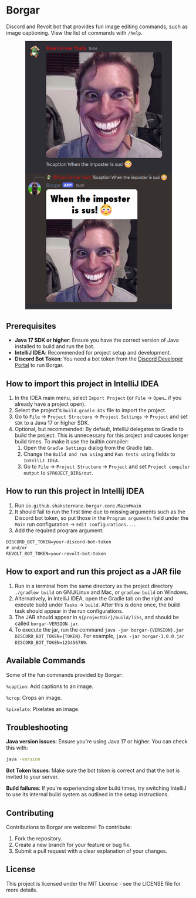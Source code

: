 # Borgar

Discord and Revolt bot that provides fun image editing commands, such as image captioning. View the list of commands with `/help`.

<!--suppress HtmlDeprecatedAttribute -->
<div align="center">
   <!--suppress CheckImageSize -->
   <img src="images/image_caption_example.png" alt="Image captioning" width=400/>
</div>

## Prerequisites

- **Java 17 SDK or higher**: Ensure you have the correct version of Java installed to build and run the bot.
- **IntelliJ IDEA**: Recommended for project setup and development.
- **Discord Bot Token**: You need a bot token from the [Discord Developer Portal](https://discord.com/developers/applications) to run Borgar.

## How to import this project in IntelliJ IDEA
1. In the IDEA main menu, select `Import Project` (or `File` → `Open…` if you already have a project open).
2. Select the project's `build.gradle.kts` file to import the project.
3. Go to `File` → `Project Structure` → `Project Settings` → `Project` and set `SDK` to a Java 17 or higher SDK.
4. Optional, but recommended: By default, IntelliJ delegates to Gradle to build the project. This is unnecessary for this project and causes longer build times. To make it use the builtin compiler:
   1. Open the `Gradle Settings` dialog from the Gradle tab.
   2. Change the `Build and run using` and `Run tests using` fields to `IntelliJ IDEA`.
   3. Go to `File` → `Project Structure` → `Project` and set `Project compiler output` to `$PROJECT_DIR$/out`.

## How to run this project in Intellij IDEA
1. Run `io.github.shaksternano.borgar.core.Main#main`
2. It should fail to run the first time due to missing arguments such as the Discord bot token, so put those in the `Program arguments` field under the `Main` run configuration → `Edit Configurations...`.
3. Add the required program argument:
```dotenv
DISCORD_BOT_TOKEN=your-discord-bot-token
# and/or
REVOLT_BOT_TOKEN=your-revolt-bot-token
```

## How to export and run this project as a JAR file
1. Run in a terminal from the same directory as the project directory `./gradlew build` on GNU/Linux and Mac, or `gradlew build` on Windows.
2. Alternatively, in IntelliJ IDEA, open the Gradle tab on the right and execute build under `Tasks` → `build`. After this is done once, the build task should appear in the run configurations.
3. The JAR should appear in `${projectDir}/build/libs`, and should be called `borgar-VERSION.jar`.
4. To execute the jar, run the command `java -jar borgar-{VERSION}.jar DISCORD_BOT_TOKEN={TOKEN}`. For example, `java -jar borgar-1.0.0.jar DISCORD_BOT_TOKEN=123456789`.
## Available Commands
Some of the fun commands provided by Borgar:

`%caption`: Add captions to an image.

`%crop`: Crops an image.

`%pixelate`: Pixelates an image.

## Troubleshooting
**Java version issues**: Ensure you're using Java 17 or higher. You can check this with:
```bash
java -version
```
**Bot Token Issues**: Make sure the bot token is correct and that the bot is invited to your server.

**Build failures**: If you're experiencing slow build times, try switching IntelliJ to use its internal build system as outlined in the setup instructions.

## Contributing
Contributions to Borgar are welcome! To contribute:

1. Fork the repository.
2. Create a new branch for your feature or bug fix.
3. Submit a pull request with a clear explanation of your changes.

## License
This project is licensed under the MIT License - see the LICENSE file for more details.
